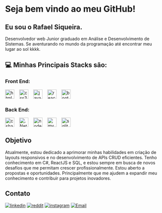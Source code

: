 # Seja bem vindo ao meu GitHub! 
## Eu sou o Rafael Siqueira.
Desenvolvedor web Junior graduado em Análise e Desenvolvimento de Sistemas. Se aventurando no mundo da programação até encontrar meu lugar ao sol kkkk.
## 💻 Minhas Principais Stacks são:
### Front End: 
<div align="left">
  <img src="https://cdn.jsdelivr.net/gh/devicons/devicon/icons/html5/html5-original.svg" height="30" alt="html5 logo" style="display:inline-block; margin-right:12px;" />
  <img src="https://cdn.jsdelivr.net/gh/devicons/devicon/icons/css3/css3-original.svg" height="30" alt="css3 logo" style="display:inline-block; margin-right:12px;" />
  <img src="https://cdn.jsdelivr.net/gh/devicons/devicon/icons/javascript/javascript-original.svg" height="30" alt="javascript logo" style="display:inline-block; margin-right:12px;" />
  <img src="https://cdn.jsdelivr.net/gh/devicons/devicon/icons/react/react-original.svg" height="30" alt="react logo" style="display:inline-block; margin-right:12px;" />
  <img src="https://cdn.jsdelivr.net/gh/devicons/devicon/icons/bootstrap/bootstrap-original.svg" height="30" alt="bootstrap logo" style="display:inline-block; margin-right:12px;" />
</div> 

### Back End:
<div align="left"> 
  <img src="https://cdn.jsdelivr.net/gh/devicons/devicon/icons/csharp/csharp-original.svg" height="30" alt="csharp logo" style="display:inline-block; margin-right:12px;" />
  <img src="https://learn.microsoft.com/pt-br/media/logos/logo_net.svg" height="30" alt=".Net logo" style="display:inline-block; margin-right:12px;" />
  <img src="https://cdn.jsdelivr.net/gh/devicons/devicon/icons/nodejs/nodejs-original.svg" height="30" alt="nodejs logo" style="display:inline-block; margin-right:12px;" />
  <img src="https://cdn.jsdelivr.net/gh/devicons/devicon/icons/mysql/mysql-original.svg" height="30" alt="mysql logo" style="display:inline-block; margin-right:12px;" />
  <img src="https://cdn.jsdelivr.net/gh/devicons/devicon/icons/sqlite/sqlite-original.svg" height="30" alt="sqlite logo" style="display:inline-block; margin-right:12px;" />
</div>

## Objetivo

Atualmente, estou dedicado a aprimorar minhas habilidades em criação de layouts responsivos e no desenvolvimento de APIs CRUD eficientes. Tenho conhecimento em C#, ReactJS e SQL, e estou sempre em busca de novos desafios que me permitam crescer profissionalmente.
Estou aberto a propostas e oportunidades. Principalmente que me ajudem a expandir meu conhecimento e contribuir para projetos inovadores.

## Contato

[![linkedin](https://img.shields.io/badge/LinkedIn-0077B5?style=for-the-badge&logo=linkedin&logoColor=white)](https://www.linkedin.com/in/rafael-siqueira-381884153/) 
[![reddit](https://img.shields.io/badge/Reddit-FF4500?style=for-the-badge&logo=reddit&logoColor=white)](https://www.reddit.com/user/rafukka) 
[![instagram](https://img.shields.io/badge/Instagram-E4405F?style=for-the-badge&logo=instagram&logoColor=white)](https://www.instagram.com/siqueiraa98/)
[![Email](https://img.shields.io/badge/Email-red?style=for-the-badge&logo=gmail)](mailto:rafaelsiqueira.98bm@gmail.com)
